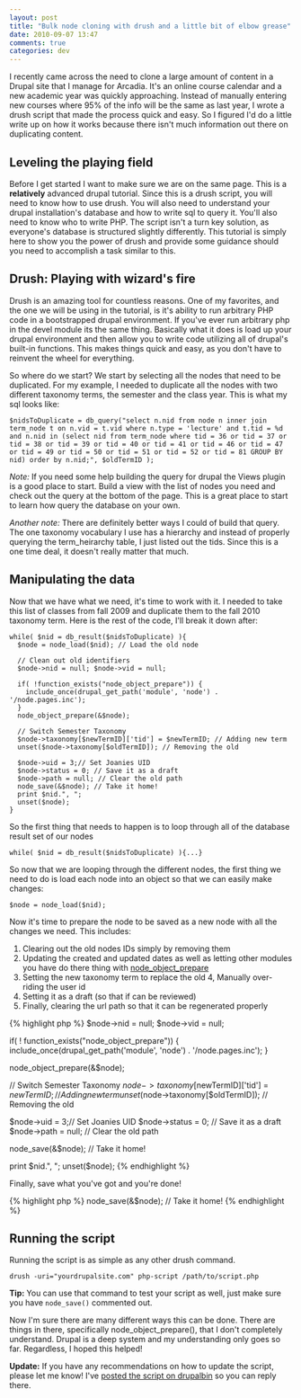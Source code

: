 ```yaml
---
layout: post
title: "Bulk node cloning with drush and a little bit of elbow grease"
date: 2010-09-07 13:47
comments: true
categories: dev
---
```

I recently came across the need to clone a large amount of content in a Drupal site that I manage for Arcadia. It's an online course calendar and a new academic year was quickly approaching. Instead of manually entering new courses where 95% of the info will be the same as last year, I wrote a drush script that made the process quick and easy. So I figured I'd do a little write up on how it works because there isn't much information out there on duplicating content.
<!-- more -->
## Leveling the playing field

Before I get started I want to make sure we are on the same page. This is a **relatively** advanced drupal tutorial. Since this is a drush script, you will need to know how to use drush. You will also need to understand your drupal installation's database and how to write sql to query it. You'll also need to know who to write PHP. The script isn't a turn key solution, as everyone's database is structured slightly differently. This tutorial is simply here to show you the power of drush and provide some guidance should you need to accomplish a task similar to this.

## Drush: Playing with wizard's fire

Drush is an amazing tool for countless reasons. One of my favorites, and the one we will be using in the tutorial, is it's ability to run arbitrary PHP code in a bootstrapped drupal environment. If you've ever run arbitrary php in the devel module its the same thing. Basically what it does is load up your drupal environment and then allow you to write code utilizing all of drupal's built-in functions. This makes things quick and easy, as you don't have to reinvent the wheel for everything.

So where do we start? We start by selecting all the nodes that need to be duplicated. For my example, I needed to duplicate all the nodes with two different taxonomy terms, the semester and the class year. This is what my sql looks like:

    $nidsToDuplicate = db_query("select n.nid from node n inner join term_node t on n.vid = t.vid where n.type = 'lecture' and t.tid = %d and n.nid in (select nid from term_node where tid = 36 or tid = 37 or tid = 38 or tid = 39 or tid = 40 or tid = 41 or tid = 46 or tid = 47 or tid = 49 or tid = 50 or tid = 51 or tid = 52 or tid = 81 GROUP BY nid) order by n.nid;", $oldTermID );

*Note:* If you need some help building the query for drupal the Views plugin is a good place to start. Build a view with the list of nodes you need and check out the query at the bottom of the page. This is a great place to start to learn how query the database on your own.

*Another note:* There are definitely better ways I could of build that query. The one taxonomy vocabulary I use has a hierarchy and instead of properly querying the term_heirarchy table, I just listed out the tids. Since this is a one time deal, it doesn't really matter that much.

## Manipulating the data

Now that we have what we need, it's time to work with it. I needed to take this list of classes from fall 2009 and duplicate them to the fall 2010 taxonomy term. Here is the rest of the code, I'll break it down after:

    while( $nid = db_result($nidsToDuplicate) ){
      $node = node_load($nid); // Load the old node

      // Clean out old identifiers
      $node->nid = null; $node->vid = null;

      if( !function_exists("node_object_prepare")) {
        include_once(drupal_get_path('module', 'node') . '/node.pages.inc');
      }
      node_object_prepare(&$node);

      // Switch Semester Taxonomy
      $node->taxonomy[$newTermID]['tid'] = $newTermID; // Adding new term
      unset($node->taxonomy[$oldTermID]); // Removing the old

      $node->uid = 3;// Set Joanies UID
      $node->status = 0; // Save it as a draft
      $node->path = null; // Clear the old path
      node_save(&$node); // Take it home!
      print $nid.", ";
      unset($node);
    }

So the first thing that needs to happen is to loop through all of the database result set of our nodes

    while( $nid = db_result($nidsToDuplicate) ){...}

So now that we are looping through the different nodes, the first thing we need to do is load each node into an object so that we can easily make changes:

    $node = node_load($nid);

Now it's time to prepare the node to be saved as a new node with all the changes we need. This includes:

1. Clearing out the old nodes IDs simply by removing them
2. Updating the created and updated dates as well as letting other modules you have do there thing with [node_object_prepare](http://api.drupal.org/api/function/node_object_prepare)
3. Setting the new taxonomy term to replace the old
4, Manually over-riding the user id
5. Setting it as a draft (so that if can be reviewed)
6. Finally, clearing the url path so that it can be regenerated properly


{% highlight php %}
$node->nid = null; $node->vid = null;

if( ! function_exists("node_object_prepare")) {
  include_once(drupal_get_path('module', 'node') . '/node.pages.inc');
}

node_object_prepare(&$node);

// Switch Semester Taxonomy
$node->taxonomy[$newTermID]['tid'] = $newTermID; // Adding new term
unset($node->taxonomy[$oldTermID]); // Removing the old

$node->uid = 3;// Set Joanies UID
$node->status = 0; // Save it as a draft
$node->path = null; // Clear the old path

node_save(&$node); // Take it home!

print $nid.", ";
unset($node);
{% endhighlight %}

Finally, save what you've got and you're done!

{% highlight php %}
node_save(&$node); // Take it home!
{% endhighlight %}

## Running the script

Running the script is as simple as any other drush command.

    drush -uri="yourdrupalsite.com" php-script /path/to/script.php

**Tip:** You can use that command to test your script as well, just make sure you have `node_save()` commented out.

Now I'm sure there are many different ways this can be done. There are things in there, specifically node_object_prepare(), that I don't completely understand. Drupal is a deep system and my understanding only goes so far. Regardless, I hoped this helped!

**Update:** If you have any recommendations on how to update the script, please let me know! I've [posted the script on drupalbin](http://drupalbin.com/15968) so you can reply there.
